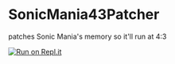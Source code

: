 # SonicMania43Patcher
patches Sonic Mania's memory so it'll run at 4:3

[![Run on Repl.it](https://repl.it/badge/github/UzayAnil/SonicMania43Patcher)](https://repl.it/github/UzayAnil/SonicMania43Patcher)